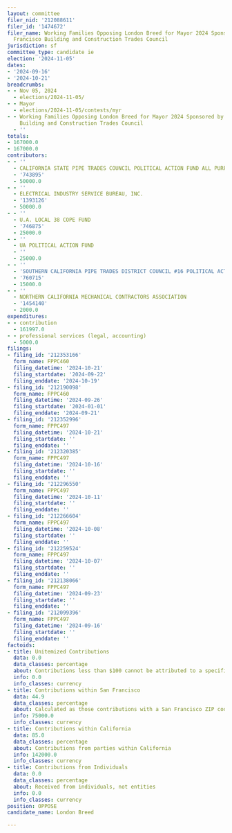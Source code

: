 ```yaml
---
layout: committee
filer_nid: '212088611'
filer_id: '1474672'
filer_name: Working Families Opposing London Breed for Mayor 2024 Sponsored by San
  Francisco Building and Construction Trades Council
jurisdiction: sf
committee_type: candidate ie
election: '2024-11-05'
dates:
- '2024-09-16'
- '2024-10-21'
breadcrumbs:
- - Nov 05, 2024
  - elections/2024-11-05/
- - Mayor
  - elections/2024-11-05/contests/myr
- - Working Families Opposing London Breed for Mayor 2024 Sponsored by San Francisco
    Building and Construction Trades Council
  - ''
totals:
- 167000.0
- 167000.0
contributors:
- - ''
  - CALIFORNIA STATE PIPE TRADES COUNCIL POLITICAL ACTION FUND ALL PURPOSE ACCOUNT
  - '743895'
  - 50000.0
- - ''
  - ELECTRICAL INDUSTRY SERVICE BUREAU, INC.
  - '1393126'
  - 50000.0
- - ''
  - U.A. LOCAL 38 COPE FUND
  - '746875'
  - 25000.0
- - ''
  - UA POLITICAL ACTION FUND
  - ''
  - 25000.0
- - ''
  - 'SOUTHERN CALIFORNIA PIPE TRADES DISTRICT COUNCIL #16 POLITICAL ACTION COMMITTEE'
  - '760715'
  - 15000.0
- - ''
  - NORTHERN CALIFORNIA MECHANICAL CONTRACTORS ASSOCIATION
  - '1454140'
  - 2000.0
expenditures:
- - contribution
  - 161997.0
- - professional services (legal, accounting)
  - 5000.0
filings:
- filing_id: '212353166'
  form_name: FPPC460
  filing_datetime: '2024-10-21'
  filing_startdate: '2024-09-22'
  filing_enddate: '2024-10-19'
- filing_id: '212190098'
  form_name: FPPC460
  filing_datetime: '2024-09-26'
  filing_startdate: '2024-01-01'
  filing_enddate: '2024-09-21'
- filing_id: '212352996'
  form_name: FPPC497
  filing_datetime: '2024-10-21'
  filing_startdate: ''
  filing_enddate: ''
- filing_id: '212320385'
  form_name: FPPC497
  filing_datetime: '2024-10-16'
  filing_startdate: ''
  filing_enddate: ''
- filing_id: '212296550'
  form_name: FPPC497
  filing_datetime: '2024-10-11'
  filing_startdate: ''
  filing_enddate: ''
- filing_id: '212266604'
  form_name: FPPC497
  filing_datetime: '2024-10-08'
  filing_startdate: ''
  filing_enddate: ''
- filing_id: '212259524'
  form_name: FPPC497
  filing_datetime: '2024-10-07'
  filing_startdate: ''
  filing_enddate: ''
- filing_id: '212138066'
  form_name: FPPC497
  filing_datetime: '2024-09-23'
  filing_startdate: ''
  filing_enddate: ''
- filing_id: '212099396'
  form_name: FPPC497
  filing_datetime: '2024-09-16'
  filing_startdate: ''
  filing_enddate: ''
factoids:
- title: Unitemized Contributions
  data: 0.0
  data_classes: percentage
  about: Contributions less than $100 cannot be attributed to a specific individual
  info: 0.0
  info_classes: currency
- title: Contributions within San Francisco
  data: 44.9
  data_classes: percentage
  about: Calculated as those contributions with a San Francisco ZIP code
  info: 75000.0
  info_classes: currency
- title: Contributions within California
  data: 85.0
  data_classes: percentage
  about: Contributions from parties within California
  info: 142000.0
  info_classes: currency
- title: Contributions from Individuals
  data: 0.0
  data_classes: percentage
  about: Received from individuals, not entities
  info: 0.0
  info_classes: currency
position: OPPOSE
candidate_name: London Breed

---
```


